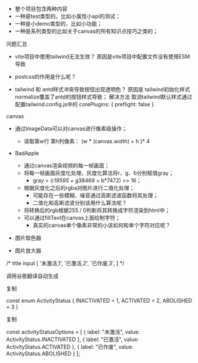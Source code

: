 <!--
 * @Author: xiaohu
 * @Date: 2023-06-21 11:24:03
 * @LastEditors: xiaohu
 * @LastEditTime: 2024-03-06 10:11:29
 * @FilePath: \monorepo-practice\README.md
 * @Description: 
-->

- 整个项目包含两种内容
- 一种是test类型的，比如小属性小api的测试；
- 一种是小demo类型的，比如小功能；
- 一种是系列类型的比如关于canvas的所有知识点技巧之类的；

问题汇总
- vite项目中使用tailwind无法生效？
  原因是vite项目中配置文件没有使用ESM导致
- postcss的作用是什么呢？

- tailwind 和 antd样式冲突导致按钮出现透明色？
  原因是 tailwind初始化样式normalize覆盖了antd的按钮样式导致；
  解决方法
  取消tailwind默认样式通过配置tailwind.config.js中的
  corePlugins: {
    preflight: false
  }

canvas

- 通过ImageData可以对canvas进行像素级操作；
  - 读取第w行 第h列像素： (w * (canvas.width) + h )* 4

- BadApple
  - 通过canvas渲染视频的每一帧画面；
  - 将每一帧画面灰度化处理，灰度化算法将r、g、b分别赋值gray；
    - gray = (r*19595 + g*38469 + b*7472) >> 16；
  - 根据灰度化之后的rgba对图片进行二值化处理；
    - 可能存在一些模糊、噪音通过高斯滤波函数将其处理；
    - 二值化和高斯滤波分别该用什么算法呢？
  - 将转换后的rgb根据255 / 0判断将其转换成字符渲染到html中；
  - 可以通过fillText在canvas上面绘制字符；  
    - 真实的canvas单个像素非常的小该如何和单个字符对应呢？
- 图片取色器
- 图片放大器





/*
title  input
[
  '未激活,1',
  '已激活,2',
  '已作废,3',
]
*/

调用谷歌翻译自动生成

复制

const enum ActivityStatus {
  INACTIVATED = 1,
  ACTIVATED = 2,
  ABOLISHED = 3
}

复制

const activityStatusOptions = [
  {
    label: "未激活",
    value: ActivityStatus.INACTIVATED
  },
  {
    label: "已激活",
    value: ActivityStatus.ACTIVATED
  },
  {
    label: "已作废",
    value: ActivityStatus.ABOLISHED
  }
];
